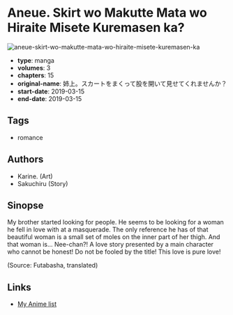 # Aneue. Skirt wo Makutte Mata wo Hiraite Misete Kuremasen ka?

![aneue-skirt-wo-makutte-mata-wo-hiraite-misete-kuremasen-ka](https://cdn.myanimelist.net/images/manga/1/243676.jpg)

-   **type**: manga
-   **volumes**: 3
-   **chapters**: 15
-   **original-name**: 姉上。スカートをまくって股を開いて見せてくれませんか？
-   **start-date**: 2019-03-15
-   **end-date**: 2019-03-15

## Tags

-   romance

## Authors

-   Karine. (Art)
-   Sakuchiru (Story)

## Sinopse

My brother started looking for people. He seems to be looking for a woman he fell in love with at a masquerade. The only reference he has of that beautiful woman is a small set of moles on the inner part of her thigh. And that woman is... Nee-chan?! A love story presented by a main character who cannot be honest! Do not be fooled by the title! This love is pure love!

(Source: Futabasha, translated)

## Links

-   [My Anime list](https://myanimelist.net/manga/132426/Aneue_Skirt_wo_Makutte_Mata_wo_Hiraite_Misete_Kuremasen_ka)
